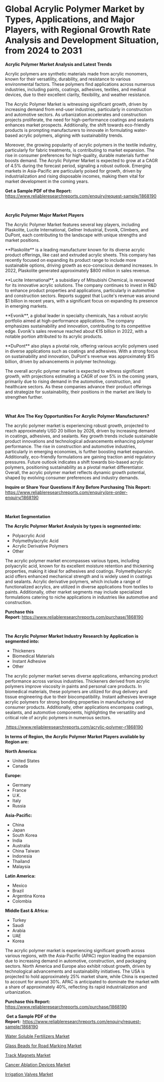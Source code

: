 <p><h1>Global Acrylic Polymer Market by Types, Applications, and Major Players, with Regional Growth Rate Analysis and Development Situation, from 2024 to 2031</h1></p><p><strong>Acrylic Polymer Market Analysis and Latest Trends</strong></p>
<p><p>Acrylic polymers are synthetic materials made from acrylic monomers, known for their versatility, durability, and resistance to various environmental factors. These polymers find applications across numerous industries, including paints, coatings, adhesives, textiles, and medical devices, due to their excellent clarity, flexibility, and weather resistance. </p><p>The Acrylic Polymer Market is witnessing significant growth, driven by increasing demand from end-user industries, particularly in construction and automotive sectors. As urbanization accelerates and construction projects proliferate, the need for high-performance coatings and sealants enhances market prospects. Additionally, the shift towards eco-friendly products is prompting manufacturers to innovate in formulating water-based acrylic polymers, aligning with sustainability trends.</p><p>Moreover, the growing popularity of acrylic polymers in the textile industry, particularly for fabric treatments, is contributing to market expansion. The rise in consumer preferences for high-quality, durable materials further boosts demand. The Acrylic Polymer Market is expected to grow at a CAGR of 4.5% during the forecast period, signaling a robust outlook. Emerging markets in Asia-Pacific are particularly poised for growth, driven by industrialization and rising disposable incomes, making them vital for market development in the coming years.</p></p>
<p><strong>Get a Sample PDF of the Report:&nbsp;</strong> <a href="https://www.reliableresearchreports.com/enquiry/request-sample/1868190?utm_campaign=28&utm_medium=2&utm_source=Github&utm_content=ia&utm_term=11112024&utm_id=acrylic-polymer">https://www.reliableresearchreports.com/enquiry/request-sample/1868190</a></p>
<p>&nbsp;</p>
<p><strong>Acrylic Polymer Major Market Players</strong></p>
<p><p>The Acrylic Polymer Market features several key players, including Plaskolite, Lucite International, Gellner Industrial, Evonik, Climbers, and DuPont, each contributing to the landscape with unique strengths and market positions.</p><p>**Plaskolite** is a leading manufacturer known for its diverse acrylic product offerings, like cast and extruded acrylic sheets. This company has recently focused on expanding its product range to include more sustainable options, driving growth as eco-conscious demand increases. In 2022, Plaskolite generated approximately $800 million in sales revenue.</p><p>**Lucite International**, a subsidiary of Mitsubishi Chemical, is renowned for its innovative acrylic solutions. The company continues to invest in R&D to enhance product properties and applications, particularly in automotive and construction sectors. Reports suggest that Lucite's revenue was around $1 billion in recent years, with a significant focus on expanding its presence in emerging markets.</p><p>**Evonik**, a global leader in specialty chemicals, has a robust acrylic portfolio aimed at high-performance applications. The company emphasizes sustainability and innovation, contributing to its competitive edge. Evonik's sales revenue reached about €15 billion in 2022, with a notable portion attributed to its acrylic products.</p><p>**DuPont** also plays a pivotal role, offering various acrylic polymers used in diverse applications such as coatings and adhesives. With a strong focus on sustainability and innovation, DuPont's revenue was approximately $15 billion, driven by advancements in polymer technology.</p><p>The overall acrylic polymer market is expected to witness significant growth, with projections estimating a CAGR of over 5% in the coming years, primarily due to rising demand in the automotive, construction, and healthcare sectors. As these companies advance their product offerings and strategize for sustainability, their positions in the market are likely to strengthen further.</p></p>
<p>&nbsp;</p>
<p><strong>What Are The Key Opportunities For Acrylic Polymer Manufacturers?</strong></p>
<p><p>The acrylic polymer market is experiencing robust growth, projected to reach approximately USD 20 billion by 2026, driven by increasing demand in coatings, adhesives, and sealants. Key growth trends include sustainable product innovations and technological advancements enhancing polymer performance. The rise in construction and automotive industries, particularly in emerging economies, is further boosting market expansion. Additionally, eco-friendly formulations are gaining traction amid regulatory pressures. Future outlook indicates a shift towards bio-based acrylic polymers, positioning sustainability as a pivotal market differentiator. Overall, the acrylic polymer market reflects dynamic growth potential, shaped by evolving consumer preferences and industry demands.</p></p>
<p><strong>Inquire or Share Your Questions If Any Before Purchasing This Report:</strong> <a href="https://www.reliableresearchreports.com/enquiry/pre-order-enquiry/1868190?utm_campaign=28&utm_medium=2&utm_source=Github&utm_content=ia&utm_term=11112024&utm_id=acrylic-polymer">https://www.reliableresearchreports.com/enquiry/pre-order-enquiry/1868190</a></p>
<p>&nbsp;</p>
<p><strong>Market Segmentation</strong></p>
<p><strong>The Acrylic Polymer Market Analysis by types is segmented into:</strong></p>
<p><ul><li>Polyacrylic Acid</li><li>Polymethylacrylic Acid</li><li>Acrylic Derivative Polymers</li><li>Other</li></ul></p>
<p><p>The acrylic polymer market encompasses various types, including polyacrylic acid, known for its excellent moisture retention and thickening properties, making it ideal for adhesives and coatings. Polymethylacrylic acid offers enhanced mechanical strength and is widely used in coatings and sealants. Acrylic derivative polymers, which include a range of functionalized acrylics, are utilized in diverse applications from textiles to paints. Additionally, other market segments may include specialized formulations catering to niche applications in industries like automotive and construction.</p></p>
<p><strong>Purchase this Report:&nbsp;</strong><a href="https://www.reliableresearchreports.com/purchase/1868190?utm_campaign=28&utm_medium=2&utm_source=Github&utm_content=ia&utm_term=11112024&utm_id=acrylic-polymer">https://www.reliableresearchreports.com/purchase/1868190</a></p>
<p>&nbsp;</p>
<p><strong>The Acrylic Polymer Market Industry Research by Application is segmented into:</strong></p>
<p><ul><li>Thickeners</li><li>Biomedical Materials</li><li>Instant Adhesive</li><li>Other</li></ul></p>
<p><p>The acrylic polymer market serves diverse applications, enhancing product performance across various industries. Thickeners derived from acrylic polymers improve viscosity in paints and personal care products. In biomedical materials, these polymers are utilized for drug delivery and tissue engineering due to their biocompatibility. Instant adhesives leverage acrylic polymers for strong bonding properties in manufacturing and consumer products. Additionally, other applications encompass coatings, sealants, and automotive components, highlighting the versatility and critical role of acrylic polymers in numerous sectors.</p></p>
<p><a href="https://www.reliableresearchreports.com/acrylic-polymer-r1868190?utm_campaign=28&utm_medium=2&utm_source=Github&utm_content=ia&utm_term=11112024&utm_id=acrylic-polymer">&nbsp;https://www.reliableresearchreports.com/acrylic-polymer-r1868190</a></p>
<p><strong>In terms of Region, the Acrylic Polymer Market Players available by Region are:</strong></p>
<p>
    <p> <strong> North America: </strong>
        <ul>
            <li>United States</li>
            <li>Canada</li>
        </ul>
        </p> 
    <p> <strong> Europe: </strong>
        <ul>
            <li>Germany</li>
            <li>France</li>
            <li>U.K.</li>
            <li>Italy</li>
            <li>Russia</li>
        </ul>
        </p> 
    <p> <strong> Asia-Pacific: </strong>
        <ul>
            <li>China</li>
            <li>Japan</li>
            <li>South Korea</li>
            <li>India</li>
            <li>Australia</li>
            <li>China Taiwan</li>
            <li>Indonesia</li>
            <li>Thailand</li>
            <li>Malaysia</li>
        </ul>
        </p> 
    <p> <strong> Latin America: </strong>
        <ul>
            <li>Mexico</li>
            <li>Brazil</li>
            <li>Argentina Korea</li>
            <li>Colombia</li>
        </ul>
        </p> 
    <p> <strong> Middle East & Africa: </strong>
        <ul>
            <li>Turkey</li>
            <li>Saudi</li>
            <li>Arabia</li>
            <li>UAE</li>
            <li>Korea</li>
        </ul>
    </p>
    </p>
<p><p>The acrylic polymer market is experiencing significant growth across various regions, with the Asia-Pacific (APAC) region leading the expansion due to increasing demand in automotive, construction, and packaging sectors. North America and Europe also exhibit robust growth, driven by technological advancements and sustainability initiatives. The USA is projected to hold approximately 25% market share, while China is expected to account for around 30%. APAC is anticipated to dominate the market with a share of approximately 40%, reflecting its rapid industrialization and urbanization.</p></p>
<p><strong>Purchase this Report: </strong><a href="https://www.reliableresearchreports.com/purchase/1868190?utm_campaign=28&utm_medium=2&utm_source=Github&utm_content=ia&utm_term=11112024&utm_id=acrylic-polymer">https://www.reliableresearchreports.com/purchase/1868190</a></p>
<p>&nbsp;<strong>Get a Sample PDF of the Report:&nbsp;&nbsp;</strong><a href="https://www.reliableresearchreports.com/enquiry/request-sample/1868190?utm_campaign=28&utm_medium=2&utm_source=Github&utm_content=ia&utm_term=11112024&utm_id=acrylic-polymer">https://www.reliableresearchreports.com/enquiry/request-sample/1868190</a></p>
<p><strong></strong></p>
<p><p><a href="https://www.linkedin.com/pulse/emerging-water-soluble-fertilizers-market-opportunities-analysis-z2uuf?utm_campaign=28&utm_medium=2&utm_source=Github&utm_content=ia&utm_term=11112024&utm_id=acrylic-polymer">Water Soluble Fertilizers Market</a></p><p><a href="https://github.com/RuthLucas64/Market-Research-Report-List-1/blob/main/glass-beads-for-road-marking-market.md?utm_campaign=28&utm_medium=2&utm_source=Github&utm_content=ia&utm_term=11112024&utm_id=acrylic-polymer">Glass Beads for Road Marking Market</a></p><p><a href="https://github.com/NathanColeman327/Market-Research-Report-List-1/blob/main/track-magnets-market.md?utm_campaign=28&utm_medium=2&utm_source=Github&utm_content=ia&utm_term=11112024&utm_id=acrylic-polymer">Track Magnets Market</a></p><p><a href="https://issuu.com/reportprime-2/docs/cancer-ablation-devices-market-size_8eb4ff87e0d3bd?utm_campaign=28&utm_medium=2&utm_source=Github&utm_content=ia&utm_term=11112024&utm_id=acrylic-polymer">Cancer Ablation Devices Market</a></p><p><a href="https://www.linkedin.com/pulse/insights-irrigation-valves-industry-market-financial-status-f2c6f?utm_campaign=28&utm_medium=2&utm_source=Github&utm_content=ia&utm_term=11112024&utm_id=acrylic-polymer">Irrigation Valves Market</a></p></p>